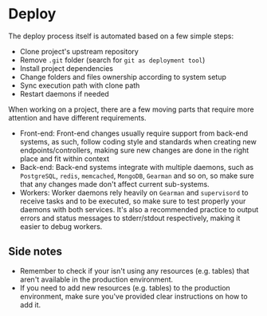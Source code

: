 # Deploy
The deploy process itself is automated based on a few simple steps:

- Clone project's upstream repository
- Remove `.git` folder (search for `git as deployment tool`)
- Install project dependencies
- Change folders and files ownership according to system setup
- Sync execution path with clone path
- Restart daemons if needed

When working on a project, there are a few moving parts that require more attention and have different requirements.

- Front-end: Front-end changes usually require support from back-end systems, as such, follow coding style and standards when creating new endpoints/controllers, making sure new changes are done in the right place and fit within context
- Back-end: Back-end systems integrate with multiple daemons, such as `PostgreSQL`, `redis`, `memcached`, `MongoDB`, `Gearman` and so on, so make sure that any changes made don't affect current sub-systems.
- Workers: Worker daemons rely heavily on `Gearman` and `supervisord` to receive tasks and to be executed, so make sure to test properly your daemons with both services. It's also a recommended practice to output errors and status messages to stderr/stdout respectively, making it easier to debug workers.

## Side notes

- Remember to check if your isn't using any resources (e.g. tables) that aren't available in the production environment.
- If you need to add new resources (e.g. tables) to the production environment, make sure you've provided clear instructions on how to add it.
